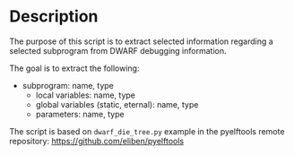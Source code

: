# Description

The purpose of this script is to extract selected information regarding a selected subprogram from DWARF debugging information.  


The goal is to extract the following:  
- subprogram: name, type
  - local variables: name, type
  - global variables (static, eternal): name, type
  - parameters: name, type


The script is based on `dwarf_die_tree.py` example in the pyelftools remote repository: https://github.com/eliben/pyelftools
